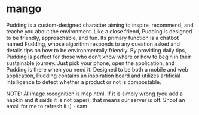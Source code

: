 # mango

Pudding is a custom-designed character aiming to inspire, recommend, and teache you about the environment. Like a close friend, Pudding is designed to be friendly, approachable, and fun. Its primary function is a chatbot named Pudding, whose algorithm responds to any question asked and details tips on how to be environmentally friendly. By providing daily tips, Pudding is perfect for those who don’t know where or how to begin in their sustainable journey. Just pick your phone, open the application, and Pudding is there when you need it. Designed to be both a mobile and web application, Pudding contains an inspiration board and utilizes artificial intelligence to detect whether a product or not is compostable.

NOTE: AI image recognition is map.html. If it is simply wrong (you add a napkin and it saids it is not paper), that means our server is off. Shoot an email for me to refresh it :) - sam 
